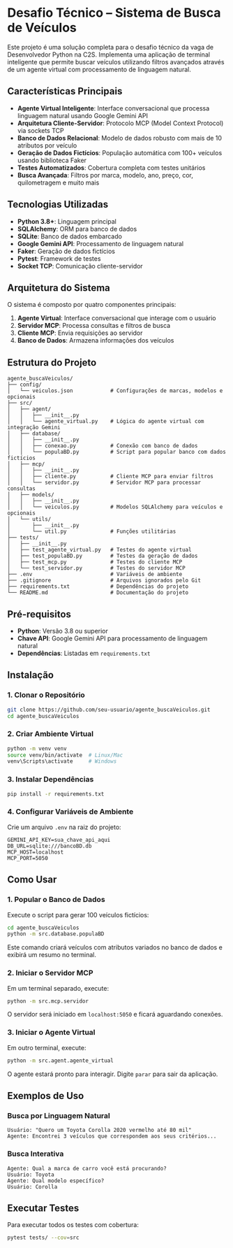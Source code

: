 # Desafio Técnico – Sistema de Busca de Veículos

Este projeto é uma solução completa para o desafio técnico da vaga de Desenvolvedor Python na C2S. Implementa uma aplicação de terminal inteligente que permite buscar veículos utilizando filtros avançados através de um agente virtual com processamento de linguagem natural.

## Características Principais

- **Agente Virtual Inteligente**: Interface conversacional que processa linguagem natural usando Google Gemini API
- **Arquitetura Cliente-Servidor**: Protocolo MCP (Model Context Protocol) via sockets TCP
- **Banco de Dados Relacional**: Modelo de dados robusto com mais de 10 atributos por veículo
- **Geração de Dados Fictícios**: População automática com 100+ veículos usando biblioteca Faker
- **Testes Automatizados**: Cobertura completa com testes unitários
- **Busca Avançada**: Filtros por marca, modelo, ano, preço, cor, quilometragem e muito mais

## Tecnologias Utilizadas

- **Python 3.8+**: Linguagem principal
- **SQLAlchemy**: ORM para banco de dados
- **SQLite**: Banco de dados embarcado
- **Google Gemini API**: Processamento de linguagem natural
- **Faker**: Geração de dados fictícios
- **Pytest**: Framework de testes
- **Socket TCP**: Comunicação cliente-servidor

## Arquitetura do Sistema

O sistema é composto por quatro componentes principais:

1. **Agente Virtual**: Interface conversacional que interage com o usuário
2. **Servidor MCP**: Processa consultas e filtros de busca
3. **Cliente MCP**: Envia requisições ao servidor
4. **Banco de Dados**: Armazena informações dos veículos

## Estrutura do Projeto

```
agente_buscaVeiculos/
├── config/
│   └── veiculos.json            # Configurações de marcas, modelos e opcionais
├── src/
│   ├── agent/
│   │   ├── __init__.py
│   │   └── agente_virtual.py    # Lógica do agente virtual com integração Gemini
│   ├── database/
│   │   ├── __init__.py
│   │   ├── conexao.py           # Conexão com banco de dados
│   │   └── populaBD.py          # Script para popular banco com dados fictícios
│   ├── mcp/
│   │   ├── __init__.py
│   │   ├── cliente.py           # Cliente MCP para enviar filtros
│   │   └── servidor.py          # Servidor MCP para processar consultas
│   ├── models/
│   │   ├── __init__.py
│   │   └── veiculos.py          # Modelos SQLAlchemy para veículos e opcionais
│   └── utils/
│       ├── __init__.py
│       └── util.py              # Funções utilitárias
├── tests/
│   ├── __init__.py
│   ├── test_agente_virtual.py   # Testes do agente virtual
│   ├── test_populaBD.py         # Testes da geração de dados
│   ├── test_mcp.py              # Testes do cliente MCP
│   └── test_servidor.py         # Testes do servidor MCP
├── .env                         # Variáveis de ambiente
├── .gitignore                   # Arquivos ignorados pelo Git
├── requirements.txt             # Dependências do projeto
└── README.md                    # Documentação do projeto
```

## Pré-requisitos

- **Python**: Versão 3.8 ou superior
- **Chave API**: Google Gemini API para processamento de linguagem natural
- **Dependências**: Listadas em `requirements.txt`

## Instalação

### 1. Clonar o Repositório

```bash
git clone https://github.com/seu-usuario/agente_buscaVeiculos.git
cd agente_buscaVeiculos
```

### 2. Criar Ambiente Virtual

```bash
python -m venv venv
source venv/bin/activate  # Linux/Mac
venv\Scripts\activate     # Windows
```

### 3. Instalar Dependências

```bash
pip install -r requirements.txt
```

### 4. Configurar Variáveis de Ambiente

Crie um arquivo `.env` na raiz do projeto:

```env
GEMINI_API_KEY=sua_chave_api_aqui
DB_URL=sqlite:///bancoBD.db
MCP_HOST=localhost
MCP_PORT=5050
```

## Como Usar

### 1. Popular o Banco de Dados

Execute o script para gerar 100 veículos fictícios:

```bash
cd agente_buscaVeiculos
python -m src.database.populaBD
```

Este comando criará veículos com atributos variados no banco de dados e exibirá um resumo no terminal.

### 2. Iniciar o Servidor MCP

Em um terminal separado, execute:

```bash
python -m src.mcp.servidor
```

O servidor será iniciado em `localhost:5050` e ficará aguardando conexões.

### 3. Iniciar o Agente Virtual

Em outro terminal, execute:

```bash
python -m src.agent.agente_virtual
```

O agente estará pronto para interagir. Digite `parar` para sair da aplicação.

## Exemplos de Uso

### Busca por Linguagem Natural

```
Usuário: "Quero um Toyota Corolla 2020 vermelho até 80 mil"
Agente: Encontrei 3 veículos que correspondem aos seus critérios...
```

### Busca Interativa

```
Agente: Qual a marca de carro você está procurando?
Usuário: Toyota
Agente: Qual modelo específico?
Usuário: Corolla
```


## Executar Testes

Para executar todos os testes com cobertura:

```bash
pytest tests/ --cov=src 
```






